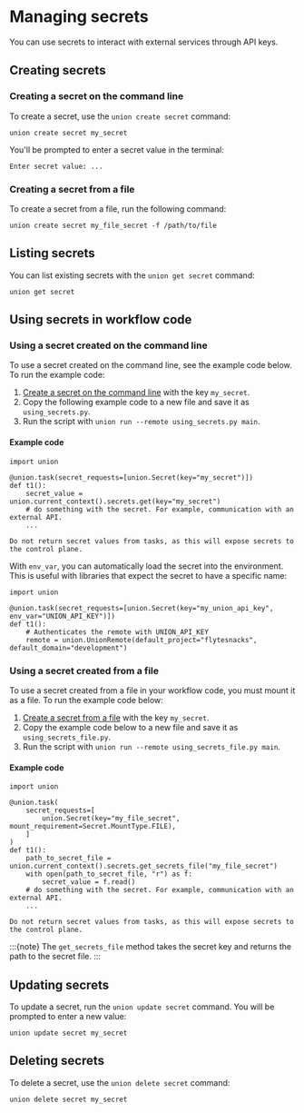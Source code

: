 # Managing secrets

You can use secrets to interact with external services through API keys.

## Creating secrets

### Creating a secret on the command line

To create a secret, use the `union create secret` command:

```{code-block} shell
union create secret my_secret
```

You'll be prompted to enter a secret value in the terminal:

```
Enter secret value: ...
```

### Creating a secret from a file

To create a secret from a file, run the following command:

```{code-block} shell
union create secret my_file_secret -f /path/to/file
```

## Listing secrets

You can list existing secrets with the `union get secret` command:

```{code-block} shell
union get secret
```

## Using secrets in workflow code

### Using a secret created on the command line

To use a secret created on the command line, see the example code below. To run the example code:

1. [Create a secret on the command line](#creating-a-secret-on-the-command-line) with the key `my_secret`.
2. Copy the following example code to a new file and save it as `using_secrets.py`.
3. Run the script with `union run --remote using_secrets.py main`.

#### Example code

```{code-block} python
import union

@union.task(secret_requests=[union.Secret(key="my_secret")])
def t1():
    secret_value = union.current_context().secrets.get(key="my_secret")
    # do something with the secret. For example, communication with an external API.
    ...
```

```{warning}
Do not return secret values from tasks, as this will expose secrets to the control plane.
```

With `env_var`, you can automatically load the secret into the environment. This is useful
with libraries that expect the secret to have a specific name:

```{code-block} python
import union

@union.task(secret_requests=[union.Secret(key="my_union_api_key", env_var="UNION_API_KEY")])
def t1():
    # Authenticates the remote with UNION_API_KEY
    remote = union.UnionRemote(default_project="flytesnacks", default_domain="development")
```

### Using a secret created from a file

To use a secret created from a file in your workflow code, you must mount it as a file. To run the example code below:

1. [Create a secret from a file](#creating-a-secret-from-a-file) with the key `my_secret`.
2. Copy the example code below to a new file and save it as `using_secrets_file.py`.
4. Run the script with `union run --remote using_secrets_file.py main`.

#### Example code

```{code-block} python
import union

@union.task(
    secret_requests=[
        union.Secret(key="my_file_secret", mount_requirement=Secret.MountType.FILE),
    ]
)
def t1():
    path_to_secret_file = union.current_context().secrets.get_secrets_file("my_file_secret")
    with open(path_to_secret_file, "r") as f:
        secret_value = f.read()
    # do something with the secret. For example, communication with an external API.
    ...
```

```{warning}
Do not return secret values from tasks, as this will expose secrets to the control plane.
```

:::{note}
The `get_secrets_file` method takes the secret key and returns the path to the secret file.
:::

## Updating secrets

To update a secret, run the `union update secret` command. You will be prompted to enter a new value:

```{code-block} shell
union update secret my_secret
```

## Deleting secrets

To delete a secret, use the `union delete secret` command:

```{code-block} shell
union delete secret my_secret
```

